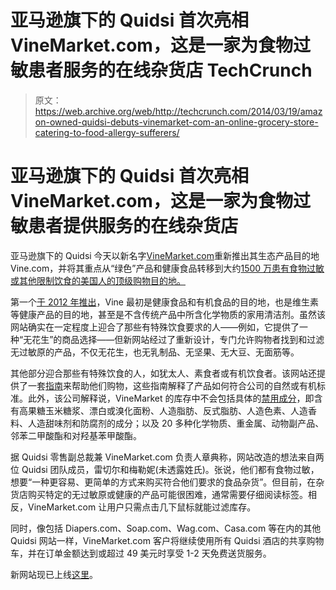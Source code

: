 # 亚马逊旗下的 Quidsi 首次亮相 VineMarket.com，这是一家为食物过敏患者服务的在线杂货店 TechCrunch

> 原文：<https://web.archive.org/web/http://techcrunch.com/2014/03/19/amazon-owned-quidsi-debuts-vinemarket-com-an-online-grocery-store-catering-to-food-allergy-sufferers/>

# 亚马逊旗下的 Quidsi 首次亮相 VineMarket.com，这是一家为食物过敏患者提供服务的在线杂货店

亚马逊旗下的 Quidsi 今天以新名字[VineMarket.com](https://web.archive.org/web/20230130000710/http://www.vinemarket.com/)重新推出其生态产品目的地 Vine.com，并将其重点从“绿色”产品和健康食品转移到大约[1500 万患有食物过敏或其他限制饮食的美国人的顶级购物目的地。](https://web.archive.org/web/20230130000710/http://www.foodallergy.org/)

第一个[于 2012 年推出](https://web.archive.org/web/20230130000710/http://www.prnewswire.com/news-releases/introducing-vinecom-new-green-products-e-commerce-site-delivers-on-convenience-and-clarity-171329231.html)，Vine 最初是健康食品和有机食品的目的地，也是维生素等健康产品的目的地，甚至是不含传统产品中所含化学物质的家用清洁剂。虽然该网站确实在一定程度上迎合了那些有特殊饮食要求的人——例如，它提供了一种“无花生”的商品选择——但新网站经过了重新设计，专门允许购物者找到和过滤无过敏原的产品，不仅无花生，也无乳制品、无坚果、无大豆、无面筋等。

其他部分迎合那些有特殊饮食的人，如犹太人、素食者或有机饮食者。该网站还提供了一套[指南](https://web.archive.org/web/20230130000710/http://www.vine.com/green-philosophy/overview.qs)来帮助他们购物，这些指南解释了产品如何符合公司的自然或有机标准。此外，该公司解释说，VineMarket 的库存中不会包括具体的[禁用成分](https://web.archive.org/web/20230130000710/http://www.vine.com/green-philosophy/banned-ingredients.qs)，即含有高果糖玉米糖浆、漂白或溴化面粉、人造脂肪、反式脂肪、人造色素、人造香料、人造甜味剂和防腐剂的成分；以及 20 多种化学物质、重金属、动物副产品、邻苯二甲酸酯和对羟基苯甲酸酯。

据 Quidsi 零售副总裁兼 VineMarket.com 负责人章典称，网站改造的想法来自两位 Quidsi 团队成员，雷切尔和梅勒妮(未透露姓氏)。张说，他们都有食物过敏，想要“一种更容易、更简单的方式来购买符合他们要求的食品杂货”。但目前，在杂货店购买特定的无过敏原或健康的产品可能很困难，通常需要仔细阅读标签。相反，VineMarket.com 让用户只需点击几下鼠标就能过滤库存。

同时，像包括 Diapers.com、Soap.com、Wag.com、Casa.com 等在内的其他 Quidsi 网站一样，VineMarket.com 客户将继续使用所有 Quidsi 酒店的共享购物车，并在订单金额达到或超过 49 美元时享受 1-2 天免费送货服务。

新网站现已上线[这里](https://web.archive.org/web/20230130000710/http://www.vine.com/)。